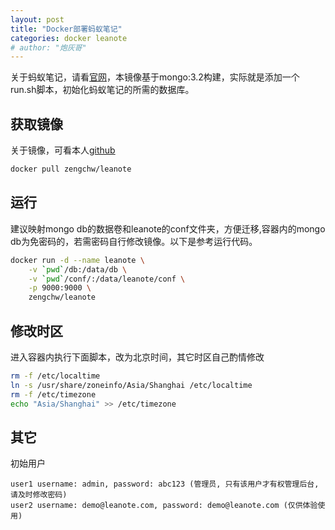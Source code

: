 ```yaml
---
layout: post
title: "Docker部署蚂蚁笔记"
categories: docker leanote
# author: "炮灰哥"
---
```


关于蚂蚁笔记，请看[官网](https://leanote.com/ '官网')，本镜像基于mongo:3.2构建，实际就是添加一个run.sh脚本，初始化蚂蚁笔记的所需的数据库。

## 获取镜像

关于镜像，可看本人[github](https://github.com/zengchw/leanote)

```sh
docker pull zengchw/leanote
```

## 运行

建议映射mongo db的数据卷和leanote的conf文件夹，方便迁移,容器内的mongo db为免密码的，若需密码自行修改镜像。以下是参考运行代码。

```sh
docker run -d --name leanote \
    -v `pwd`/db:/data/db \
    -v `pwd`/conf/:/data/leanote/conf \
    -p 9000:9000 \
    zengchw/leanote
```

## 修改时区

进入容器内执行下面脚本，改为北京时间，其它时区自己酌情修改

```sh
rm -f /etc/localtime 
ln -s /usr/share/zoneinfo/Asia/Shanghai /etc/localtime
rm -f /etc/timezone
echo "Asia/Shanghai" >> /etc/timezone
```

## 其它

初始用户

```
user1 username: admin, password: abc123 (管理员, 只有该用户才有权管理后台, 请及时修改密码)
user2 username: demo@leanote.com, password: demo@leanote.com (仅供体验使用)
```